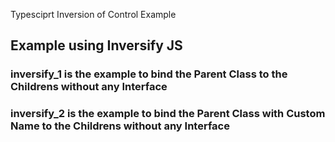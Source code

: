 Typesciprt Inversion of Control Example


## Example using Inversify JS
### inversify_1 is the example to bind the Parent Class to the Childrens without any Interface
### inversify_2 is the example to bind the Parent Class with Custom Name to the Childrens without any Interface